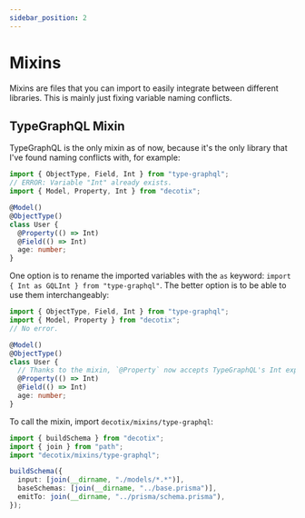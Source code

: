 ```yaml
---
sidebar_position: 2
---
```


# Mixins

Mixins are files that you can import to easily integrate between different libraries. This is mainly just fixing variable naming conflicts.

## TypeGraphQL Mixin

TypeGraphQL is the only mixin as of now, because it's the only library that I've found naming conflicts with, for example:

```ts
import { ObjectType, Field, Int } from "type-graphql";
// ERROR: Variable "Int" already exists.
import { Model, Property, Int } from "decotix";

@Model()
@ObjectType()
class User {
  @Property(() => Int)
  @Field(() => Int)
  age: number;
}
```

One option is to rename the imported variables with the `as` keyword: `import { Int as GQLInt } from "type-graphql"`.
The better option is to be able to use them interchangeably:

```ts
import { ObjectType, Field, Int } from "type-graphql";
import { Model, Property } from "decotix";
// No error.

@Model()
@ObjectType()
class User {
  // Thanks to the mixin, `@Property` now accepts TypeGraphQL's Int export
  @Property(() => Int)
  @Field(() => Int)
  age: number;
}
```

To call the mixin, import `decotix/mixins/type-graphql`:

```ts title="src/buildPrismaSchema.ts" {3}
import { buildSchema } from "decotix";
import { join } from "path";
import "decotix/mixins/type-graphql";

buildSchema({
  input: [join(__dirname, "./models/*.*")],
  baseSchemas: [join(__dirname, "../base.prisma")],
  emitTo: join(__dirname, "../prisma/schema.prisma"),
});
```
